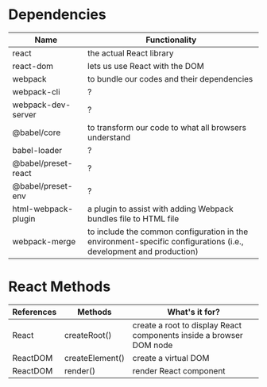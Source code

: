 # Dependencies
| Name                | Functionality                                                                                                     |
|---------------------|-------------------------------------------------------------------------------------------------------------------|
| react               | the actual React library                                                                                          |
| react-dom           | lets us use React with the DOM                                                                                    |
| webpack             | to bundle our codes and their dependencies                                                                        |
| webpack-cli         | ?                                                                                                                 |
| webpack-dev-server  | ?                                                                                                                 |
| @babel/core         | to transform our code to what all browsers understand                                                             |
| babel-loader        | ?                                                                                                                 |
| @babel/preset-react | ?                                                                                                                 |
| @babel/preset-env   | ?                                                                                                                 |
| html-webpack-plugin | a plugin to assist with adding Webpack bundles file to HTML file                                                  |
| webpack-merge       | to include the common configuration in the environment-specific configurations (i.e., development and production) |

# React Methods
| References | Methods         | What's it for?                                                      |
|------------|-----------------|---------------------------------------------------------------------|
| React      | createRoot()    | create a root to display React components inside a browser DOM node |
| ReactDOM   | createElement() | create a virtual DOM                                                |
| ReactDOM   | render()        | render React component                                              |
